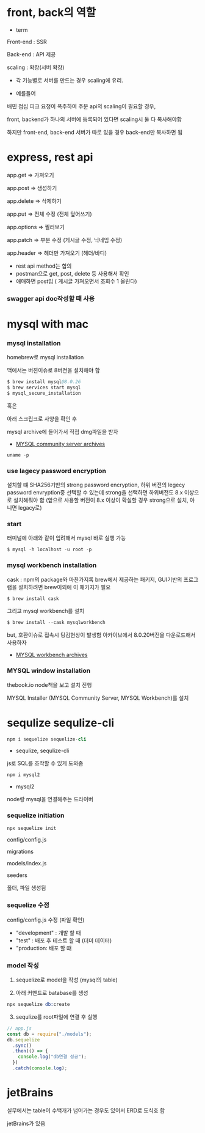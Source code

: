 # front, back의 역할

- term

Front-end : SSR

Back-end : API 제공

scaling : 확장(서버 확장)

- 각 기능별로 서버를 만드는 경우 scaling에 유리.

- 예를들어

배민 점심 피크 요청이 폭주하여 주문 api의 scaling이 필요할 경우,

front, backend가 하나의 서버에 등록되어 있다면 scaling시 둘 다 복사해야함

하지만 front-end, back-end 서버가 따로 있을 경우 back-end만 복사하면 됨

# express, rest api

app.get => 가져오기

app.post => 생성하기

app.delete => 삭제하기

app.put => 전체 수정 (전체 덮어쓰기)

app.options => 찔러보기

app.patch => 부분 수정 (게시글 수정, 닉네임 수정)

app.header => 헤더만 가져오기 (헤더/바디)

- rest api method는 합의
- postman으로 get, post, delete 등 사용해서 확인
- 애매하면 post임 ( 게시글 가져오면서 조회수 1 올린다)

### swagger api doc작성할 떄 사용

# mysql with mac

### mysql installation

homebrew로 mysql installation

맥에서는 버젼이슈로 8버전을 설치해야 함

```s
$ brew install mysql@8.0.26
$ brew services start mysql
$ mysql_secure_installation
```

혹은

아래 스크립크로 사양을 확인 후

mysql archive에 들어가서 직접 dmg파일을 받자

- [MYSQL community server archives](https://downloads.mysql.com/archives/community/)

```s
uname -p
```

### use lagecy password encryption

설치할 떄 SHA256기반의 strong password encryption, 하위 버전의 legecy password envryption중 선택할 수 있는데 strong을 선택하면 하위버전도 8.x 이상으로 설치해줘야 함
(앞으로 사용할 버전이 8.x 이상이 확실할 경우 strong으로 설치, 아니면 legacy로)

### start

터미널에 아래와 같이 입려해서 mysql 바로 실행 가능

```s
$ mysql -h localhost -u root -p
```

### mysql workbench installation

cask : npm의 package와 마찬가지록 brew에서 제공하는 패키지, GUI기반의 프로그램을 설치하려면 brew이외에 이 패키지가 필요

```s
$ brew install cask
```

그리고 mysql workbench를 설치

```s
$ brew install --cask mysqlworkbench
```

but, 호환이슈로 접속시 팅김현상이 발생함 아카이브에서 8.0.20버전을 다운로드해서 사용하자

- [MYSQL workbench archives](https://downloads.mysql.com/archives/workbench/)

### MYSQL window installation

thebook.io node책을 보고 설치 진행

MYSQL Installer (MYSQL Community Server, MYSQL Workbench)를 설치

# sequlize sequlize-cli

```s
npm i sequelize sequelize-cli
```

- sequlize, sequlize-cli

js로 SQL를 조작할 수 있게 도와줌

```s
npm i mysql2
```

- mysql2

node랑 mysql을 연결해주는 드라이버

### sequelize initiation

```s
npx sequelize init
```

config/config.js

migrations

models/index.js

seeders

폴더, 파일 생성됨

### sequelize 수정

config/config.js 수정 (파일 확인)

- "development" : 개발 할 때
- "test" : 배포 후 테스트 할 때 (더미 데이터)
- "production: 배포 할 떄

### model 작성

1. sequelize로 model을 작성 (mysql의 table)

2. 아래 커맨드로 batabase를 생성

```s
npx sequelize db:create
```

3. sequlize를 root파일에 연결 후 실행

```js
// app.js
const db = require("./models");
db.sequelize
  .sync()
  .then(() => {
    console.log("db연결 성공");
  })
  .catch(console.log);
```

# jetBrains

실무에서는 table이 수백개가 넘어가는 경우도 있어서 ERD로 도식호 함

jetBrains가 있음
